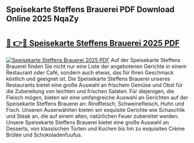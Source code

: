 ## Speisekarte Steffens Brauerei PDF Download Online 2025 NqaZy

# <h2><a href="http://gcb41y.nevu.top/?p=Speisekarte+Steffens+Brauerei">🔗 👉🔴 Speisekarte Steffens Brauerei 2025 PDF</a></h2>

[![Speisekarte Steffens Brauerei 2025 PDF](https://i.imgur.com/dBaPXMq.png)](http://gcb41y.nevu.top/?p=Speisekarte+Steffens+Brauerei)
Auf der Speisekarte Steffens Brauerei finden Sie nicht nur eine Liste der angebotenen Gerichte in einem Restaurant oder Café, sondern auch etwas, das für Ihren Geschmack köstlich und geeignet ist. Die Speisekarte Steffens Brauerei unseres Restaurants bietet eine große Auswahl an frischem Gemüse und Obst für die Zubereitung von leichten und frischen Salaten. Für diejenigen, die Fleisch mögen, bieten wir eine umfangreiche Auswahl an Gerichten auf der Speisekarte Steffens Brauerei an: Rindfleisch, Schweinefleisch, Huhn und Fisch. Unseren Auserwählten bieten wir exquisite Gerichte wie Schaschlik und Steak an, die auf einem alten, natürlichen Feuer zubereitet werden. Unsere Speisekarte Steffens Brauerei bietet eine große Auswahl an Desserts, von klassischen Torten und Kuchen bis hin zu exquisiten Crème Brûlée und Schokoladenfuufus.

